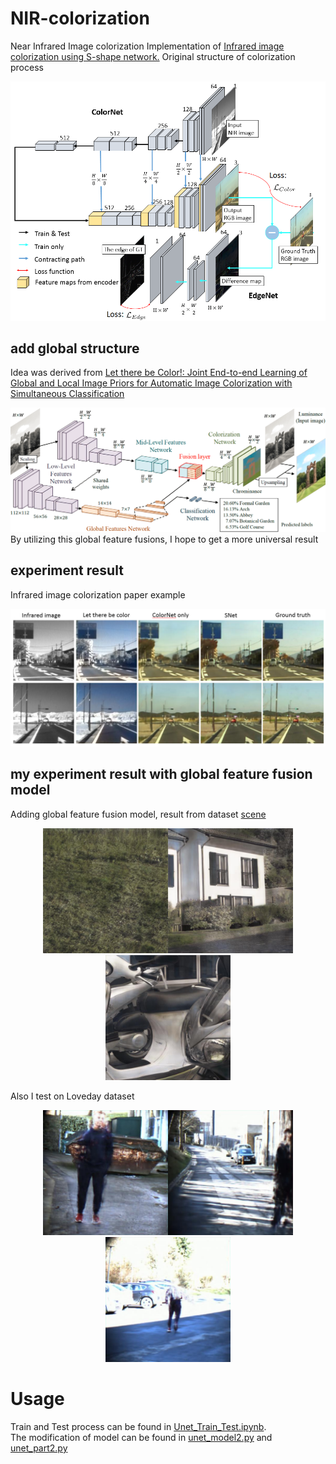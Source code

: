 # NIR-colorization
Near Infrared Image colorization
Implementation of [Infrared image colorization using S-shape network.](https://waseda.pure.elsevier.com/en/publications/infrared-image-colorization-using-a-s-shape-network)
Original structure of colorization process
<div align=center><img width="600" src="https://raw.githubusercontent.com/endrol/NIR-colorization/master/IMG/overview2.png"/></div>
<div align=left>

## add global structure
Idea was derived from [Let there be Color!: Joint End-to-end Learning of Global and Local Image Priors for Automatic Image Colorization with Simultaneous Classification](http://iizuka.cs.tsukuba.ac.jp/projects/colorization/en/)  
<div align=center><img width="600" src="https://raw.githubusercontent.com/endrol/NIR-colorization/master/IMG/model.png"/></div>
<div align=left>
By utilizing this global feature fusions, I hope to get a more universal result

## experiment result
Infrared image colorization paper example
<div align=center><img width="600" src="https://raw.githubusercontent.com/endrol/NIR-colorization/master/IMG/compare0.png"/></div>
<div align=left>

## my experiment result with global feature fusion model
Adding global feature fusion model, result from dataset [scene](http://matthewalunbrown.com/papers/BS11.pdf)    
    
    
<center class="half">
    <div align=center><img src="https://raw.githubusercontent.com/endrol/NIR-colorization/master/IMG/7.jpg" width="200"/><img src="https://raw.githubusercontent.com/endrol/NIR-colorization/master/IMG/43.jpg" width="200"/><img src="https://raw.githubusercontent.com/endrol/NIR-colorization/master/IMG/51.jpg" width="200"/>
</center>

<div align=left>
    
Also I test on Loveday dataset  
<center class="half">
    <div align=center><img src="https://raw.githubusercontent.com/endrol/NIR-colorization/master/IMG/26.jpg" width="200"/><img src="https://raw.githubusercontent.com/endrol/NIR-colorization/master/IMG/scene2-5.jpg" width="200"/><img src="https://raw.githubusercontent.com/endrol/NIR-colorization/master/IMG/scene4-12.jpg" width="200"/>
</center>

<div align=left>
    
# Usage
Train and Test process can be found in [Unet_Train_Test.ipynb](Unet_Train_Test.ipynb).   
The modification of model can be found in [unet_model2.py](unet_model2.py) and [unet_part2.py](unet_part2.py)
